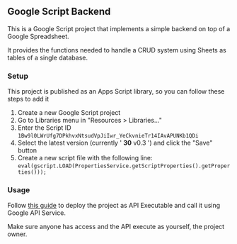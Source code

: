 ## Google Script Backend

This is a Google Script project that implements a simple backend on top of a Google Spreadsheet.

It provides the functions needed to handle a CRUD system using Sheets as tables of a single database.

### Setup

This project is published as an Apps Script library, so you can follow these steps to add it

1. Create a new Google Script project
2. Go to Libraries menu in "Resources > Libraries..."
3. Enter the Script ID `1Bw9l0LWrUfg7DPkhvxNtsudVpJiIwr_YeCkvnieTr14IAvAPUNKb1QDi`
4. Select the latest version (currently ' **30** v0.3 ') and click the "Save" button
5. Create a new script file with the following line:
```eval(gscript.LOAD(PropertiesService.getScriptProperties().getProperties()));```

### Usage

Follow [this guide][gapi_service] to deploy the project as API Executable and call it using Google API Service.

Make sure anyone has access and the API execute as yourself, the project owner.

[gapi_service]: https://developers.google.com/apps-script/guides/rest/api
